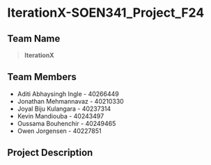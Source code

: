 # IterationX-SOEN341_Project_F24

## Team Name
> **IterationX**

## Team Members
+ Aditi Abhaysingh Ingle - 40266449
+ Jonathan Mehmannavaz - 40210330
+ Joyal Biju Kulangara - 40237314
+ Kevin Mandiouba - 40243497
+ Oussama Bouhenchir - 40249465
+ Owen Jorgensen - 40227851

## Project Description

